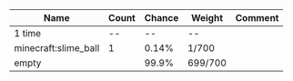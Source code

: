 | Name                 | Count | Chance | Weight  | Comment |
| -------------------- | ----- | ------ | ------- | ------- |
| 1 time               |    -- |     -- |      -- |         |
| minecraft:slime_ball |     1 |  0.14% |   1/700 |         |
| empty                |       |  99.9% | 699/700 |         |
